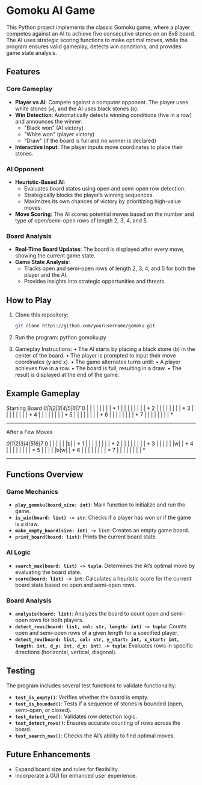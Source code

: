 # Gomoku AI Game

This Python project implements the classic Gomoku game, where a player competes against an AI to achieve five consecutive stones on an 8x8 board. The AI uses strategic scoring functions to make optimal moves, while the program ensures valid gameplay, detects win conditions, and provides game state analysis.

## Features

### Core Gameplay
- **Player vs AI**: Compete against a computer opponent. The player uses white stones (`w`), and the AI uses black stones (`b`).
- **Win Detection**: Automatically detects winning conditions (five in a row) and announces the winner:
  - "Black won" (AI victory)
  - "White won" (player victory)
  - "Draw" (if the board is full and no winner is declared)
- **Interactive Input**: The player inputs move coordinates to place their stones.

### AI Opponent
- **Heuristic-Based AI**:
  - Evaluates board states using open and semi-open row detection.
  - Strategically blocks the player’s winning sequences.
  - Maximizes its own chances of victory by prioritizing high-value moves.
- **Move Scoring**: The AI scores potential moves based on the number and type of open/semi-open rows of length 2, 3, 4, and 5.

### Board Analysis
- **Real-Time Board Updates**: The board is displayed after every move, showing the current game state.
- **Game State Analysis**:
  - Tracks open and semi-open rows of length 2, 3, 4, and 5 for both the player and the AI.
  - Provides insights into strategic opportunities and threats.

## How to Play

1. Clone this repository:
   ```bash
   git clone https://github.com/yourusername/gomoku.git


2. Run the program: python gomoku.py

3. Gameplay Instructions:
	•	The AI starts by placing a black stone (b) in the center of the board.
	•	The player is prompted to input their move coordinates (y and x).
	•	The game alternates turns until:
	•	A player achieves five in a row.
	•	The board is full, resulting in a draw.
	•	The result is displayed at the end of the game.

## Example Gameplay

Starting Board
*0|1|2|3|4|5|6|7*
0 | | | | | | | | *
1 | | | | | | | | *
2 | | | | | | | | *
3 | | | | | | | | *
4 | | | | | | | | *
5 | | | | | | | | *
6 | | | | | | | | *
7 | | | | | | | | *
******************* 

After a Few Moves

*0|1|2|3|4|5|6|7*
0 | | | | | |b| | *
1 | | | | | | | | *
2 | | | | | | | | *
3 | | | | | |w| | *
4 | | | | | | | | *
5 | | | | |b|w| | *
6 | | | | | | | | *
7 | | | | | | | | *
*******************

## Functions Overview

### Game Mechanics
- **`play_gomoku(board_size: int)`**: Main function to initialize and run the game.
- **`is_win(board: list) -> str`**: Checks if a player has won or if the game is a draw.
- **`make_empty_board(size: int) -> list`**: Creates an empty game board.
- **`print_board(board: list)`**: Prints the current board state.

### AI Logic
- **`search_max(board: list) -> tuple`**: Determines the AI’s optimal move by evaluating the board state.
- **`score(board: list) -> int`**: Calculates a heuristic score for the current board state based on open and semi-open rows.

### Board Analysis
- **`analysis(board: list)`**: Analyzes the board to count open and semi-open rows for both players.
- **`detect_rows(board: list, col: str, length: int) -> tuple`**: Counts open and semi-open rows of a given length for a specified player.
- **`detect_row(board: list, col: str, y_start: int, x_start: int, length: int, d_y: int, d_x: int) -> tuple`**: Evaluates rows in specific directions (horizontal, vertical, diagonal).

## Testing

The program includes several test functions to validate functionality:

- **`test_is_empty()`**: Verifies whether the board is empty.
- **`test_is_bounded()`**: Tests if a sequence of stones is bounded (open, semi-open, or closed).
- **`test_detect_row()`**: Validates row detection logic.
- **`test_detect_rows()`**: Ensures accurate counting of rows across the board.
- **`test_search_max()`**: Checks the AI’s ability to find optimal moves.

  
## Future Enhancements
- Expand board size and rules for flexibility.
- Incorporate a GUI for enhanced user experience.


